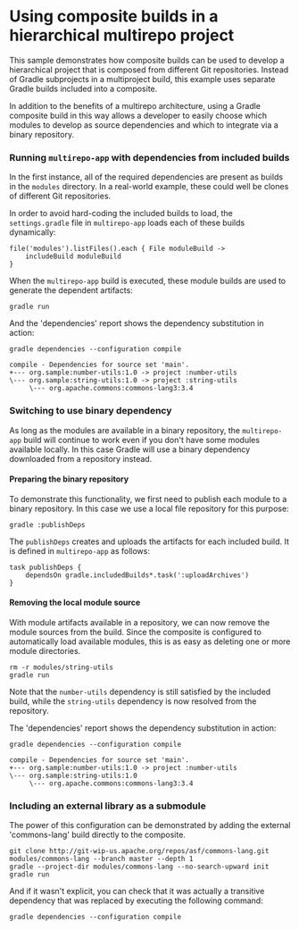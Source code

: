 # Using composite builds in a hierarchical multirepo project

This sample demonstrates how composite builds can be used to develop a hierarchical project that is composed from different Git repositories. Instead of Gradle subprojects in a multiproject build, this example uses separate Gradle builds included into a composite.

In addition to the benefits of a multirepo architecture, using a Gradle composite build in this way allows a developer to easily choose which modules to develop as source dependencies and which to integrate via a binary repository.

### Running `multirepo-app` with dependencies from included builds

In the first instance, all of the required dependencies are present as builds in the `modules` directory. In a real-world example, these could well be clones of different Git repositories. 

In order to avoid hard-coding the included builds to load, the `settings.gradle` file in `multirepo-app` loads each of these builds dynamically:

```
file('modules').listFiles().each { File moduleBuild ->
    includeBuild moduleBuild
}
```

When the `multirepo-app` build is executed, these module builds are used to generate the dependent artifacts:

```
gradle run
```

And the 'dependencies' report shows the dependency substitution in action:

```
gradle dependencies --configuration compile
```

>>>

```
compile - Dependencies for source set 'main'.
+--- org.sample:number-utils:1.0 -> project :number-utils
\--- org.sample:string-utils:1.0 -> project :string-utils
     \--- org.apache.commons:commons-lang3:3.4
```

### Switching to use binary dependency

As long as the modules are available in a binary repository, the `multirepo-app` build will continue to work even if you don't have some modules available locally. In this case Gradle will use a binary dependency downloaded from a repository instead.

#### Preparing the binary repository

To demonstrate this functionality, we first need to publish each module to a binary repository. In this case we use a local file repository for this purpose:

```
gradle :publishDeps
```

The `publishDeps` creates and uploads the artifacts for each included build. It is defined in `multirepo-app` as follows:

```
task publishDeps {
    dependsOn gradle.includedBuilds*.task(':uploadArchives')
}
```

#### Removing the local module source

With module artifacts available in a repository, we can now remove the module sources from the build. Since the composite is configured to automatically load available modules, this is as easy as deleting one or more module directories.

```
rm -r modules/string-utils
gradle run
```

Note that the `number-utils` dependency is still satisfied by the included build, while the `string-utils` dependency is now resolved from the repository.

The 'dependencies' report shows the dependency substitution in action:

```
gradle dependencies --configuration compile
```

>>>

```
compile - Dependencies for source set 'main'.
+--- org.sample:number-utils:1.0 -> project :number-utils
\--- org.sample:string-utils:1.0
     \--- org.apache.commons:commons-lang3:3.4
```

### Including an external library as a submodule

The power of this configuration can be demonstrated by adding the external 'commons-lang' build directly to the composite.

```
git clone http://git-wip-us.apache.org/repos/asf/commons-lang.git modules/commons-lang --branch master --depth 1
gradle --project-dir modules/commons-lang --no-search-upward init
gradle run
```

And if it wasn't explicit, you can check that it was actually a transitive dependency that was replaced by executing the following command:

```
gradle dependencies --configuration compile
```
